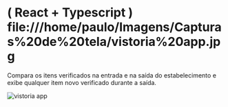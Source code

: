 # ( React + Typescript ) file:///home/paulo/Imagens/Capturas%20de%20tela/vistoria%20app.jpg

Compara os itens verificados na entrada e na saída do estabelecimento e exibe qualquer item novo verificado durante a saída.

![vistoria app](https://github.com/Paulo-Pacheco-Junior/vistoria-app/assets/78752003/5f0922e9-a489-4c02-a902-cdd1987d0a51)
